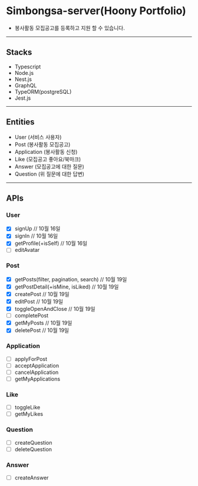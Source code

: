 # Simbongsa-server(Hoony Portfolio)

- 봉사활동 모집공고를 등록하고 지원 할 수 있습니다.

---

## Stacks

- Typescript
- Node.js
- Nest.js
- GraphQL
- TypeORM(postgreSQL)
- Jest.js

---

## Entities

- User (서비스 사용자)
- Post (봉사활동 모집공고)
- Application (봉사활동 신청)
- Like (모집공고 좋아요/북마크)
- Answer (모집공고에 대한 질문)
- Question (위 질문에 대한 답변)

---

## APIs

### User

- [x] signUp // 10월 16일
- [x] signIn // 10월 16일
- [x] getProfile(+isSelf) // 10월 16일
- [ ] editAvatar
  
### Post

- [x] getPosts(filter, pagination, search) // 10월 19일
- [x] getPostDetail(+isMine, isLiked) // 10월 19일
- [x] createPost // 10월 19일
- [x] editPost // 10월 19일
- [x] toggleOpenAndClose // 10월 19일
- [ ] completePost
- [x] getMyPosts // 10월 19일
- [x] deletePost // 10월 19일

### Application

- [ ] applyForPost
- [ ] acceptApplication
- [ ] cancelApplication
- [ ] getMyApplications

### Like

- [ ] toggleLike
- [ ] getMyLikes

### Question

- [ ] createQuestion
- [ ] deleteQuestion

### Answer

- [ ] createAnswer

